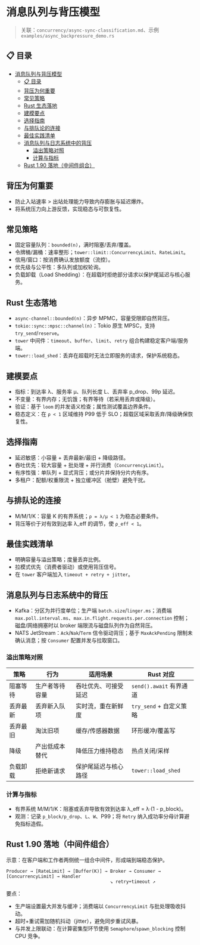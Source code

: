 ﻿# 消息队列与背压模型

> 关联：`concurrency/async-sync-classification.md`、示例 `examples/async_backpressure_demo.rs`

## 📋 目录

- [消息队列与背压模型](#消息队列与背压模型)
  - [📋 目录](#-目录)
  - [背压为何重要](#背压为何重要)
  - [常见策略](#常见策略)
  - [Rust 生态落地](#rust-生态落地)
  - [建模要点](#建模要点)
  - [选择指南](#选择指南)
  - [与排队论的连接](#与排队论的连接)
  - [最佳实践清单](#最佳实践清单)
  - [消息队列与日志系统中的背压](#消息队列与日志系统中的背压)
    - [溢出策略对照](#溢出策略对照)
    - [计算与指标](#计算与指标)
  - [Rust 1.90 落地（中间件组合）](#rust-190-落地中间件组合)

## 背压为何重要

- 防止入站速率 > 出站处理能力导致内存膨胀与延迟爆炸。
- 将系统压力向上游反馈，实现稳态与可恢复性。

## 常见策略

- 固定容量队列：`bounded(n)`，满时阻塞/丢弃/覆盖。
- 令牌桶/漏桶：速率整形；`tower::limit::ConcurrencyLimit`、`RateLimit`。
- 信用/窗口：按消费确认发放额度（流控）。
- 优先级与公平性：多队列或加权轮询。
- 负载卸载（Load Shedding）：在超载时拒绝部分请求以保护尾延迟与核心服务。

## Rust 生态落地

- `async-channel::bounded(n)`：异步 MPMC，容量受限即自然背压。
- `tokio::sync::mpsc::channel(n)`：Tokio 原生 MPSC，支持 `try_send`/`reserve`。
- `tower` 中间件：`timeout`、`buffer`、`limit`、`retry` 组合构建稳定客户端/服务端。
- `tower::load_shed`：丢弃在超载时无法立即服务的请求，保护系统稳态。

## 建模要点

- 指标：到达率 λ、服务率 μ、队列长度 L、丢弃率 p_drop、99p 延迟。
- 不变量：有界内存；无饥饿；有界等待（若采用丢弃或降级）。
- 验证：基于 `loom` 的并发语义检查；属性测试覆盖边界条件。
- 稳态定义：在 `ρ < 1` 区域维持 P99 低于 SLO；超载区域采取丢弃/降级确保恢复性。

## 选择指南

- 延迟敏感：小容量 + 丢弃最新/最旧 + 降级路径。
- 吞吐优先：较大容量 + 批处理 + 并行消费（`ConcurrencyLimit`）。
- 有序性强：单队列 + 显式背压；或分片并保持分片内有序。
- 多租户：配额/权重限流 + 独立缓冲区（舱壁）避免干扰。

## 与排队论的连接

- M/M/1/K：容量 K 的有界系统；`ρ = λ/μ < 1` 为稳态必要条件。
- 背压等价于对有效到达率 λ_eff 的调节，使 `ρ_eff < 1`。

## 最佳实践清单

- 明确容量与溢出策略；度量丢弃比例。
- 拉模式优先（消费者驱动）或使用背压信号。
- 在 `tower` 客户端加入 `timeout + retry + jitter`。

## 消息队列与日志系统中的背压

- Kafka：分区为并行度单位；生产端 `batch.size`/`linger.ms`；消费端 `max.poll.interval.ms`、`max.in.flight.requests.per.connection` 控制；磁盘/网络拥塞时以 broker 端限流与磁盘队列作为自然背压。
- NATS JetStream：`Ack`/`Nak`/`Term` 信令驱动背压；基于 `MaxAckPending` 限制未确认消息；按 `Consumer` 配置并发与拉取窗口。

### 溢出策略对照

| 策略 | 行为 | 适用场景 | Rust 对应 |
|------|------|----------|-----------|
| 阻塞等待 | 生产者等待容量 | 吞吐优先、可接受延迟 | `send().await` 有界通道 |
| 丢弃最新 | 丢弃新入队项 | 实时流，重在新鲜度 | `try_send` + 自定义策略 |
| 丢弃最旧 | 淘汰旧项 | 缓存/传感器数据 | 环形缓冲/覆盖写 |
| 降级 | 产出低成本替代 | 降低压力维持稳态 | 热点关闭/采样 |
 | 负载卸载 | 拒绝新请求 | 保护尾延迟与核心路径 | `tower::load_shed` |

### 计算与指标

- 有界系统 M/M/1/K：阻塞或丢弃导致有效到达率 λ_eff = λ·(1 - p_block)。
- 观测：记录 `p_block/p_drop`、`L`、`W`、P99；将 `Retry` 纳入成功率分母计算避免指标造假。

## Rust 1.90 落地（中间件组合）

示意：在客户端和工作者两侧统一组合中间件，形成端到端稳态保护。

```text
Producer → [RateLimit] → [Buffer(K)] → Broker → Consumer → [ConcurrencyLimit] → Handler
                                       ↘ retry+timeout ↗
```

要点：

- 生产端设置最大并发与缓冲；消费端以 `ConcurrencyLimit` 与批处理吸收抖动。
- 超时+重试需加随机抖动（jitter），避免同步重试风暴。
- 与并发上限联动：在计算密集型环节使用 `Semaphore`/`spawn_blocking` 控制 CPU 竞争。
